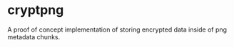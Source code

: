# cryptpng

A proof of concept implementation of storing encrypted data inside of png metadata chunks.
